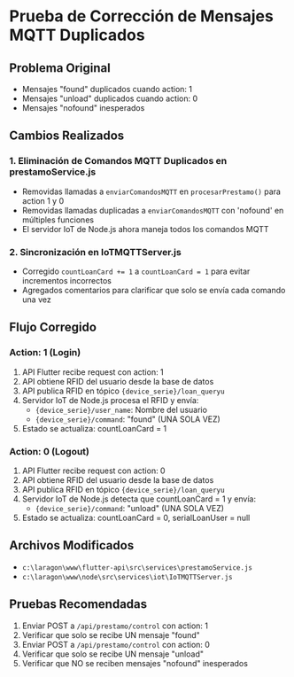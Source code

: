 # Prueba de Corrección de Mensajes MQTT Duplicados

## Problema Original
- Mensajes "found" duplicados cuando action: 1
- Mensajes "unload" duplicados cuando action: 0  
- Mensajes "nofound" inesperados

## Cambios Realizados

### 1. Eliminación de Comandos MQTT Duplicados en prestamoService.js
- Removidas llamadas a `enviarComandosMQTT` en `procesarPrestamo()` para action 1 y 0
- Removidas llamadas duplicadas a `enviarComandosMQTT` con 'nofound' en múltiples funciones
- El servidor IoT de Node.js ahora maneja todos los comandos MQTT

### 2. Sincronización en IoTMQTTServer.js
- Corregido `countLoanCard += 1` a `countLoanCard = 1` para evitar incrementos incorrectos
- Agregados comentarios para clarificar que solo se envía cada comando una vez

## Flujo Corregido

### Action: 1 (Login)
1. API Flutter recibe request con action: 1
2. API obtiene RFID del usuario desde la base de datos
3. API publica RFID en tópico `{device_serie}/loan_queryu`
4. Servidor IoT de Node.js procesa el RFID y envía:
   - `{device_serie}/user_name`: Nombre del usuario
   - `{device_serie}/command`: "found" (UNA SOLA VEZ)
5. Estado se actualiza: countLoanCard = 1

### Action: 0 (Logout)
1. API Flutter recibe request con action: 0
2. API obtiene RFID del usuario desde la base de datos
3. API publica RFID en tópico `{device_serie}/loan_queryu`
4. Servidor IoT de Node.js detecta que countLoanCard = 1 y envía:
   - `{device_serie}/command`: "unload" (UNA SOLA VEZ)
5. Estado se actualiza: countLoanCard = 0, serialLoanUser = null

## Archivos Modificados
- `c:\laragon\www\flutter-api\src\services\prestamoService.js`
- `c:\laragon\www\node\src\services\iot\IoTMQTTServer.js`

## Pruebas Recomendadas
1. Enviar POST a `/api/prestamo/control` con action: 1
2. Verificar que solo se recibe UN mensaje "found"
3. Enviar POST a `/api/prestamo/control` con action: 0
4. Verificar que solo se recibe UN mensaje "unload"
5. Verificar que NO se reciben mensajes "nofound" inesperados